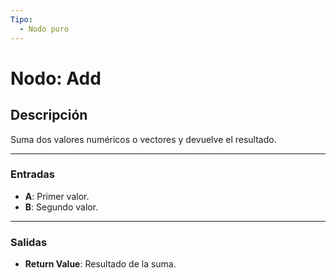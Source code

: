 ```yaml
---
Tipo:
  - Nodo puro
---
```

# Nodo: Add

## Descripción
Suma dos valores numéricos o vectores y devuelve el resultado.

---
### Entradas
- **A**: Primer valor.
- **B**: Segundo valor.

---
### Salidas
- **Return Value**: Resultado de la suma.